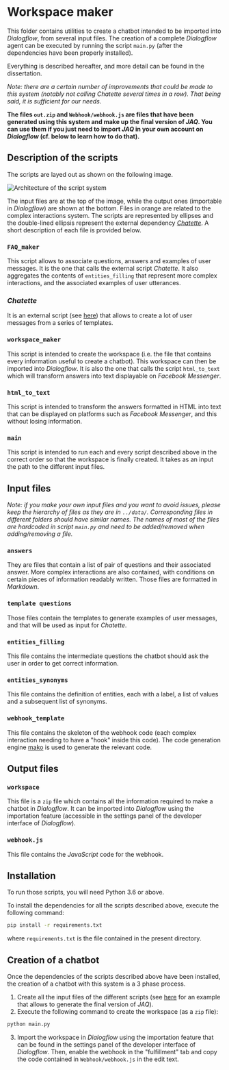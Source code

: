 # Workspace maker
This folder contains utilities to create a chatbot intended to be imported into *Dialogflow*, from several input files.
The creation of a complete *Dialogflow* agent can be executed by running the script `main.py` (after the dependencies have been properly installed).

Everything is described hereafter, and more detail can be found in the dissertation.

*Note: there are a certain number of improvements that could be made to this system (notably not calling *Chatette* several times in a row). That being said, it is sufficient for our needs.*

**The files `out.zip` and `Webhook/webhook.js` are files that have been generated using this system and make up the final version of *JAQ*. You can use them if you just need to import *JAQ* in your own account on *Dialogflow* (cf. below to learn how to do that).**

## Description of the scripts
The scripts are layed out as shown on the following image.

![Architecture of the script system](https://github.com/gellens/Master_thesis_JAQ_code/blob/master/public/workspace_creation_process_V2.svg)

The input files are at the top of the image, while the output ones (importable in *Dialogflow*) are shown at the bottom. Files in orange are related to the complex interactions system.
The scripts are represented by ellipses and the double-lined ellipsis represent the external dependency [*Chatette*](https://github.com/SimGus/Chatette).
A short description of each file is provided below.

### `FAQ_maker`
This script allows to associate questions, answers and examples of user messages. It is the one that calls the external script *Chatette*.
It also aggregates the contents of `entities_filling` that represent more complex interactions, and the associated examples of user utterances.

### *Chatette*
It is an external script (see [here](https://github.com/SimGus/Chatette)) that allows to create a lot of user messages from a series of templates.

### `workspace_maker`
This script is intended to create the workspace (i.e. the file that contains every information useful to create a chatbot).
This workspace can then be imported into *Dialogflow*.
It is also the one that calls the script `html_to_text` which will transform answers into text displayable on *Facebook Messenger*.

### `html_to_text`
This script is intended to transform the answers formatted in HTML into text that can be displayed on platforms such as *Facebook Messenger*, and this without losing information.

### `main`
This script is intended to run each and every script described above in the correct order so that the workspace is finally created.
It takes as an input the path to the different input files.

## Input files
*Note: if you make your own input files and you want to avoid issues, please keep the hierarchy of files as they are in `../data/`. Corresponding files in different folders should have similar names.*
*The names of most of the files are hardcoded in script `main.py` and need to be added/removed when adding/removing a file.*

### `answers`
They are files that contain a list of pair of questions and their associated answer. More complex interactions are also contained, with conditions on certain pieces of information readably written.
Those files are formatted in *Markdown*.

### `template questions`
Those files contain the templates to generate examples of user messages, and that will be used as input for *Chatette*.

### `entities_filling`
This file contains the intermediate questions the chatbot should ask the user in order to get correct information.

### `entities_synonyms`
This file contains the definition of entities, each with a label, a list of values and a subsequent list of synonyms.

### `webhook_template`
This file contains the skeleton of the webhook code (each complex interaction needing to have a "hook" inside this code).
The code generation engine [mako](https://www.makotemplates.org/) is used to generate the relevant code.

## Output files
### `workspace`
This file is a `zip` file which contains all the information required to make a chatbot in *Dialogflow*.
It can be imported into *Dialogflow* using the importation feature (accessible in the settings panel of the developer interface of *Dialogflow*).

### `webhook.js`
This file contains the *JavaScript* code for the webhook.

## Installation
To run those scripts, you will need Python 3.6 or above.

To install the dependencies for all the scripts described above, execute the following command:
```sh
pip install -r requirements.txt
```
where `requirements.txt` is the file contained in the present directory.


## Creation of a chatbot
Once the dependencies of the scripts described above have been installed, the creation of a chatbot with this system is a 3 phase process.

1. Create all the input files of the different scripts (see [here](https://github.com/gellens/Master_thesis_JAQ_code/tree/master/data) for an example that allows to generate the final version of *JAQ*).
2. Execute the following command to create the workspace (as a `zip` file):
  ```sh
  python main.py
  ```
3. Import the workspace in *Dialogflow* using the importation feature that can be found in the settings panel of the developer interface of *Dialogflow*.
  Then, enable the webhook in the "fulfillment" tab and copy the code contained in `Webhook/webhook.js` in the edit text.
